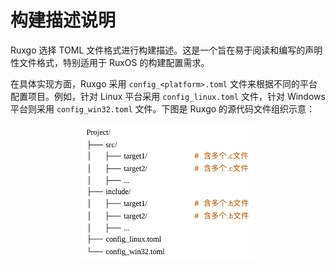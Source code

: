 # 构建描述说明

Ruxgo 选择 TOML 文件格式进行构建描述。这是一个旨在易于阅读和编写的声明性文件格式，特别适用于 RuxOS 的构建配置需求。

在具体实现方面，Ruxgo 采用 `config_<platform>.toml` 文件来根据不同的平台配置项目。例如，针对 Linux 平台采用 `config_linux.toml` 文件，针对 Windows 平台则采用 `config_win32.toml` 文件。下图是 Ruxgo 的源代码文件组织示意：

<p align="center">
    <img src="./images/source_tree.svg" alt="源码树设计" width="55%">
</p>
